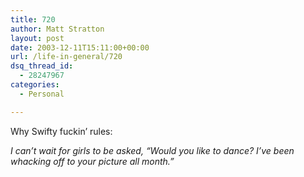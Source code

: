 ```yaml
---
title: 720
author: Matt Stratton
layout: post
date: 2003-12-11T15:11:00+00:00
url: /life-in-general/720
dsq_thread_id:
  - 28247967
categories:
  - Personal

---
```

Why Swifty fuckin&#8217; rules:

_I can&#8217;t wait for girls to be asked, &#8220;Would you like to dance? I&#8217;ve been whacking off to your picture all month.&#8221;_